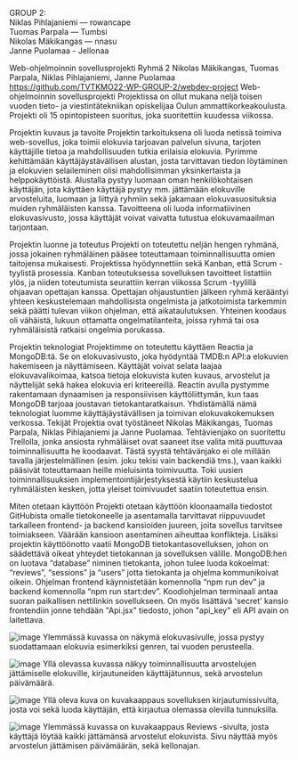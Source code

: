 GROUP 2:  
Niklas Pihlajaniemi — rowancape  
Tuomas Parpala — Tumbsi  
Nikolas Mäkikangas — nnasu  
Janne Puolamaa - Jellonaa

Web-ohjelmoinnin sovellusprojekti
Ryhmä 2
Nikolas Mäkikangas, Tuomas Parpala, Niklas Pihlajaniemi, Janne Puolamaa
https://github.com/TVTKMO22-WP-GROUP-2/webdev-project
Web-ohjelmoinnin sovellusprojekti
Projektissa on ollut mukana neljä toisen vuoden tieto- ja viestintätekniikan opiskelijaa Oulun ammattikorkeakoulusta. Projekti oli 15 opintopisteen suoritus, joka suoritettiin kuudessa viikossa.  

Projektin kuvaus ja tavoite
Projektin tarkoituksena oli luoda netissä toimiva web-sovellus, joka toimii elokuvia tarjoavan palvelun sivuna, tarjoten käyttäjille tietoa ja mahdollisuuden tutkia erilaisia elokuvia. Pyrimme kehittämään käyttäjäystävällisen alustan, josta tarvittavan tiedon löytäminen ja elokuvien selaileminen olisi mahdollisimman yksinkertaista ja helppokäyttöistä. 
Alustalla pystyy luomaan oman henkilökohtaisen käyttäjän, jota käyttäen käyttäjä pystyy mm. jättämään elokuville arvosteluita, luomaan ja liittyä ryhmiin sekä jakamaan elokuvasuosituksia muiden ryhmäläisten kanssa. Tavoitteena oli luoda informatiivinen elokuvasivusto, jossa käyttäjät voivat vaivatta tutustua elokuvamaailman tarjontaan.

Projektin luonne ja toteutus
Projekti on toteutettu neljän hengen ryhmänä, jossa jokainen ryhmäläinen pääsee toteuttamaan toiminnallisuutta omien taitojensa mukaisesti. Projektissa hyödynnettiin sekä Kanban, että Scrum -tyylistä prosessia. Kanban toteutuksessa sovelluksen tavoitteet listattiin ylös, ja niiden toteutumista seurattiin kerran viikossa Scrum -tyylillä ohjaavan opettajan kanssa. 
Opettajan ohjaustuntien jälkeen ryhmä kerääntyi yhteen keskustelemaan mahdollisista ongelmista ja jatkotoimista tarkemmin sekä päätti tulevan viikon ohjelman, että aikataulutuksen. Yhteinen koodaus oli vähäistä, lukuun ottamatta ongelmatilanteita, joissa ryhmä tai osa ryhmäläisistä ratkaisi ongelmia porukassa.

Projektin teknologiat
Projektimme on toteutettu käyttäen Reactia ja MongoDB:tä. Se on elokuvasivusto, joka hyödyntää TMDB:n API:a elokuvien hakemiseen ja näyttämiseen. Käyttäjät voivat selata laajaa elokuvavalikoimaa, katsoa tietoja elokuvista kuten kuvaus, arvostelut ja näyttelijät sekä hakea elokuvia eri kriteereillä.
Reactin avulla pystymme rakentamaan dynaamisen ja responsiivisen käyttöliittymän, kun taas MongoDB tarjoaa joustavan tietokantaratkaisun. Yhdistämällä nämä teknologiat luomme käyttäjäystävällisen ja toimivan elokuvakokemuksen verkossa.
Tekijät
Projektia ovat työstäneet Nikolas Mäkikangas, Tuomas Parpala, Niklas Pihlajaniemi ja Janne Puolamaa. Tehtävienjako on suoritettu Trellolla, jonka ansiosta ryhmäläiset ovat saaneet itse valita mitä puuttuvaa toiminnallisuutta he koodaavat. Tästä syystä tehtävänjako ei ole millään tavalla järjestelmällinen (esim. joku tekisi vain backendiä tms.), vaan kaikki pääsivät toteuttamaan heille mieluisinta toimivuutta. Toki uusien toiminnallisuuksien implementointijärjestyksestä käytiin keskustelua ryhmäläisten kesken, jotta yleiset toimivuudet saatiin toteutettua ensin.

Miten otetaan käyttöön
Projekti otetaan käyttöön kloonaamalla tiedostot GitHubista omalle tietokoneelle ja asentamalla tarvittavat riippuvuudet tarkalleen frontend- ja backend kansioiden juureen, joita sovellus tarvitsee toimiakseen. Väärään kansioon asentaminen aiheuttaa konflikteja. 
Lisäksi projektin käyttöönotto vaatii MongoDB tietokantasovelluksen, johon on säädettävä oikeat yhteydet tietokannan ja sovelluksen välille. MongoDB:hen on luotava “database” niminen tietokanta, johon tulee luoda kokoelmat: “reviews”, “sessions” ja “users” jotta tietokanta ja ohjelma kommunikoivat oikein.
Ohjelman frontend käynnistetään komennolla “npm run dev” ja backend komennolla “npm run start:dev”. Koodiohjelman terminaali antaa suoran paikallisen nettilinkin sovellukseen.
On myös lisättävä 'secret' kansio frontendiin jonne tehdään "Api.jsx" tiedosto, johon "api_key" eli API avain on laitettava.

 ![image](https://github.com/TVTKMO22-WP-GROUP-2/webdev-project/assets/143529308/6544e2a6-9259-460f-83b8-5008a4c4e8e8)
Ylemmässä kuvassa on näkymä elokuvasivulle, jossa pystyy suodattamaan elokuvia esimerkiksi genren, tai vuoden perusteella.

![image](https://github.com/TVTKMO22-WP-GROUP-2/webdev-project/assets/143529308/2f142149-6b84-43a6-be5e-a48419b9339c)
Yllä olevassa kuvassa näkyy toiminnallisuutta arvostelujen jättämiselle elokuville, kirjautuneiden käyttäjätunnus, sekä arvostelun päivämäärä.

![image](https://github.com/TVTKMO22-WP-GROUP-2/webdev-project/assets/143529308/9f1e75db-f0d0-4bfd-be65-28d2ce772cdf)
Yllä oleva kuva on kuvakaappaus sovelluksen kirjautumissivulta, josta voi sekä luoda käyttäjän, että kirjautua olemassa olevilla tunnuksilla.

![image](https://github.com/TVTKMO22-WP-GROUP-2/webdev-project/assets/143529308/25cee796-c925-457f-b084-fdc2ec131253)
Ylemmässä kuvassa on kuvakaappaus Reviews -sivulta, josta käyttäjä löytää kaikki jättämänsä arvostelut elokuvista. Sivu näyttää myös arvostelun jättämisen päivämäärän, sekä kellonajan.


